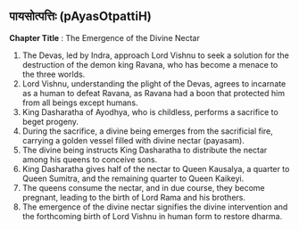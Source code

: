 ## पायसोत्पत्तिः (pAyasOtpattiH)
**Chapter Title** : The Emergence of the Divine Nectar

1. The Devas, led by Indra, approach Lord Vishnu to seek a solution for the destruction of the demon king Ravana, who has become a menace to the three worlds.
2. Lord Vishnu, understanding the plight of the Devas, agrees to incarnate as a human to defeat Ravana, as Ravana had a boon that protected him from all beings except humans.
3. King Dasharatha of Ayodhya, who is childless, performs a sacrifice to beget progeny.
4. During the sacrifice, a divine being emerges from the sacrificial fire, carrying a golden vessel filled with divine nectar (payasam).
5. The divine being instructs King Dasharatha to distribute the nectar among his queens to conceive sons.
6. King Dasharatha gives half of the nectar to Queen Kausalya, a quarter to Queen Sumitra, and the remaining quarter to Queen Kaikeyi.
7. The queens consume the nectar, and in due course, they become pregnant, leading to the birth of Lord Rama and his brothers.
8. The emergence of the divine nectar signifies the divine intervention and the forthcoming birth of Lord Vishnu in human form to restore dharma.